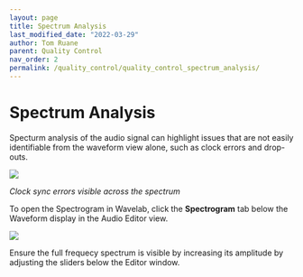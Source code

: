 ```yaml
---
layout: page
title: Spectrum Analysis
last_modified_date: "2022-03-29"
author: Tom Ruane
parent: Quality Control
nav_order: 2
permalink: /quality_control/quality_control_spectrum_analysis/
---
```

# Spectrum Analysis

Specturm analysis of the audio signal can highlight issues that are not easily identifiable from the waveform view alone, such as clock errors and drop-outs.

<!---dropout img--->
<img src="{{ site.baseurl }}/assets/images/quality_control/1_spectrum_analysis_errors.png">

*Clock sync errors visible across the spectrum*

To open the Spectrogram in Wavelab, click the **Spectrogram** tab below the Waveform display
in the Audio Editor view.

<!---slider img--->
<img src="{{ site.baseurl }}/assets/images/quality_control/1_spectrum_analysis_slider.png">

Ensure the full frequecy spectrum is visible by increasing its amplitude by adjusting the sliders below the Editor window.

